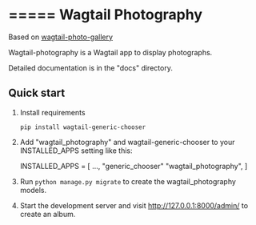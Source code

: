 =====
Wagtail Photography
=====

Based on [wagtail-photo-gallery](https://github.com/donhauser/wagtail-photo-gallery)

Wagtail-photography is a Wagtail app to display photographs.

Detailed documentation is in the "docs" directory.

Quick start
-----------

1. Install requirements
    
    ```pip install wagtail-generic-chooser```
2. Add "wagtail_photography" and wagtail-generic-chooser to your INSTALLED_APPS setting like this:

    INSTALLED_APPS = [
         ...,
         "generic_chooser"
         "wagtail_photography",
    ]

3. Run ``python manage.py migrate`` to create the wagtail_photography models.

4. Start the development server and visit http://127.0.0.1:8000/admin/
   to create an album.